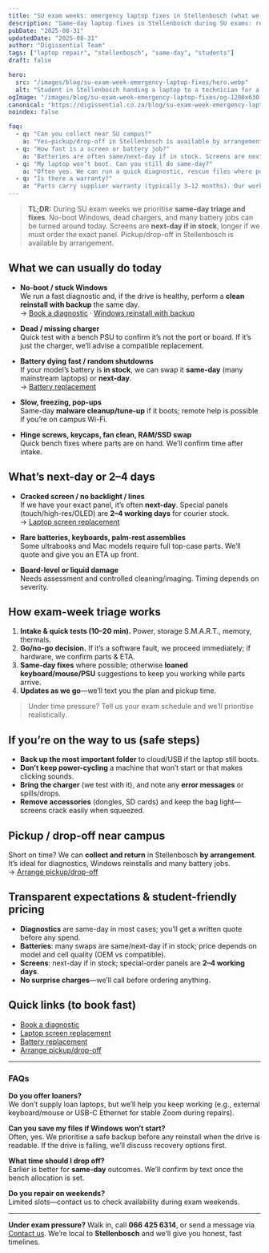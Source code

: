 ```yaml
---
title: "SU exam weeks: emergency laptop fixes in Stellenbosch (what we can do same-day)"
description: "Same-day laptop fixes in Stellenbosch during SU exams: realistic timelines for no-boot, dead chargers, cracked screens, battery swaps, and pickup/drop-off."
pubDate: "2025-08-31"
updatedDate: "2025-08-31"
author: "Digissential Team"
tags: ["laptop repair", "stellenbosch", "same-day", "students"]
draft: false

hero:
  src: "/images/blog/su-exam-week-emergency-laptop-fixes/hero.webp"
  alt: "Student in Stellenbosch handing a laptop to a technician for a same-day exam-week repair"
ogImage: "/images/blog/su-exam-week-emergency-laptop-fixes/og-1200x630.jpg"
canonical: "https://digissential.co.za/blog/su-exam-week-emergency-laptop-fixes-stellenbosch/"
noindex: false

faq:
  - q: "Can you collect near SU campus?"
    a: "Yes—pickup/drop-off in Stellenbosch is available by arrangement, depending on the day’s queue. Mention your address and times on [Contact us](/contact/)."
  - q: "How fast is a screen or battery job?"
    a: "Batteries are often same/next-day if in stock. Screens are next-day when we have the exact panel; special-order panels are usually 2–4 working days."
  - q: "My laptop won’t boot. Can you still do same-day?"
    a: "Often yes. We can run a quick diagnostic, rescue files where possible, and reinstall Windows the same day if the drive is healthy."
  - q: "Is there a warranty?"
    a: "Parts carry supplier warranty (typically 3–12 months). Our workmanship is guaranteed; you’ll receive a completion note and lawful e-waste handling if parts are replaced."
---
```


> **TL;DR:** During SU exam weeks we prioritise **same-day triage and fixes**. No-boot Windows, dead chargers, and many battery jobs can be turned around today. Screens are **next-day if in stock**, longer if we must order the exact panel. Pickup/drop-off in Stellenbosch is available by arrangement.

## What we can usually do **today**

- **No-boot / stuck Windows**  
  We run a fast diagnostic and, if the drive is healthy, perform a **clean reinstall with backup** the same day.  
  → [Book a diagnostic](/services/diagnostic-in-shop/) · [Windows reinstall with backup](/services/windows-reinstall-with-backup/)

- **Dead / missing charger**  
  Quick test with a bench PSU to confirm it’s not the port or board. If it’s just the charger, we’ll advise a compatible replacement.

- **Battery dying fast / random shutdowns**  
  If your model’s battery is **in stock**, we can swap it **same-day** (many mainstream laptops) or **next-day**.  
  → [Battery replacement](/services/battery-replacement-labour/)

- **Slow, freezing, pop-ups**  
  Same-day **malware cleanup/tune-up** if it boots; remote help is possible if you’re on campus Wi-Fi.

- **Hinge screws, keycaps, fan clean, RAM/SSD swap**  
  Quick bench fixes where parts are on hand. We’ll confirm time after intake.

## What’s **next-day** or 2–4 days

- **Cracked screen / no backlight / lines**  
  If we have your exact panel, it’s often **next-day**. Special panels (touch/high-res/OLED) are **2–4 working days** for courier stock.  
  → [Laptop screen replacement](/services/laptop-screen-replacement-labour/)

- **Rare batteries, keyboards, palm-rest assemblies**  
  Some ultrabooks and Mac models require full top-case parts. We’ll quote and give you an ETA up front.

- **Board-level or liquid damage**  
  Needs assessment and controlled cleaning/imaging. Timing depends on severity.

## How exam-week triage works

1) **Intake & quick tests (10–20 min).** Power, storage S.M.A.R.T., memory, thermals.  
2) **Go/no-go decision.** If it’s a software fault, we proceed immediately; if hardware, we confirm parts & ETA.  
3) **Same-day fixes** where possible; otherwise **loaned keyboard/mouse/PSU** suggestions to keep you working while parts arrive.  
4) **Updates as we go**—we’ll text you the plan and pickup time.

> Under time pressure? Tell us your exam schedule and we’ll prioritise realistically.

## If you’re on the way to us (safe steps)

- **Back up the most important folder** to cloud/USB if the laptop still boots.  
- **Don’t keep power-cycling** a machine that won’t start or that makes clicking sounds.  
- **Bring the charger** (we test with it), and note any **error messages** or spills/drops.  
- **Remove accessories** (dongles, SD cards) and keep the bag light—screens crack easily when squeezed.

## Pickup / drop-off near campus

Short on time? We can **collect and return** in Stellenbosch **by arrangement**. It’s ideal for diagnostics, Windows reinstalls and many battery jobs.  
→ [Arrange pickup/drop-off](/contact/)

## Transparent expectations & student-friendly pricing

- **Diagnostics** are same-day in most cases; you’ll get a written quote before any spend.  
- **Batteries**: many swaps are same/next-day if in stock; price depends on model and cell quality (OEM vs compatible).  
- **Screens**: next-day if in stock; special-order panels are **2–4 working days**.  
- **No surprise charges**—we’ll call before ordering anything.

## Quick links (to book fast)

- [Book a diagnostic](/services/diagnostic-in-shop/)  
- [Laptop screen replacement](/services/laptop-screen-replacement-labour/)  
- [Battery replacement](/services/battery-replacement-labour/)  
- [Arrange pickup/drop-off](/contact/)

---

### FAQs

**Do you offer loaners?**  
We don’t supply loan laptops, but we’ll help you keep working (e.g., external keyboard/mouse or USB-C Ethernet for stable Zoom during repairs).

**Can you save my files if Windows won’t start?**  
Often, yes. We prioritise a safe backup before any reinstall when the drive is readable. If the drive is failing, we’ll discuss recovery options first.

**What time should I drop off?**  
Earlier is better for **same-day** outcomes. We’ll confirm by text once the bench allocation is set.

**Do you repair on weekends?**  
Limited slots—contact us to check availability during exam weekends.

---

**Under exam pressure?** Walk in, call **066 425 6314**, or send a message via [Contact us](/contact/). We’re local to **Stellenbosch** and we’ll give you honest, fast timelines.
